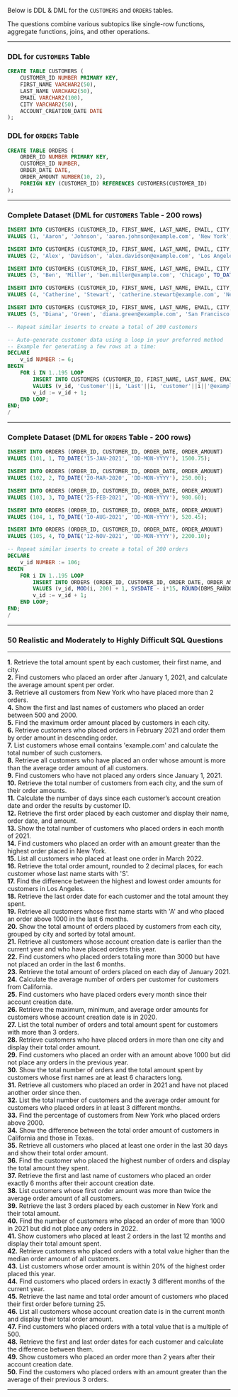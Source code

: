 Below is DDL & DML for the `CUSTOMERS` and `ORDERS` tables.  

The questions combine various subtopics like single-row functions, aggregate functions, joins, and other operations.

---

### **DDL for `CUSTOMERS` Table**

```sql
CREATE TABLE CUSTOMERS (
    CUSTOMER_ID NUMBER PRIMARY KEY,
    FIRST_NAME VARCHAR2(50),
    LAST_NAME VARCHAR2(50),
    EMAIL VARCHAR2(100),
    CITY VARCHAR2(50),
    ACCOUNT_CREATION_DATE DATE
);
```

### **DDL for `ORDERS` Table**

```sql
CREATE TABLE ORDERS (
    ORDER_ID NUMBER PRIMARY KEY,
    CUSTOMER_ID NUMBER,
    ORDER_DATE DATE,
    ORDER_AMOUNT NUMBER(10, 2),
    FOREIGN KEY (CUSTOMER_ID) REFERENCES CUSTOMERS(CUSTOMER_ID)
);
```

---

### **Complete Dataset (DML for `CUSTOMERS` Table - 200 rows)**

```sql
INSERT INTO CUSTOMERS (CUSTOMER_ID, FIRST_NAME, LAST_NAME, EMAIL, CITY, ACCOUNT_CREATION_DATE)
VALUES (1, 'Aaron', 'Johnson', 'aaron.johnson@example.com', 'New York', TO_DATE('12-JAN-2021', 'DD-MON-YYYY'));

INSERT INTO CUSTOMERS (CUSTOMER_ID, FIRST_NAME, LAST_NAME, EMAIL, CITY, ACCOUNT_CREATION_DATE)
VALUES (2, 'Alex', 'Davidson', 'alex.davidson@example.com', 'Los Angeles', TO_DATE('08-MAR-2020', 'DD-MON-YYYY'));

INSERT INTO CUSTOMERS (CUSTOMER_ID, FIRST_NAME, LAST_NAME, EMAIL, CITY, ACCOUNT_CREATION_DATE)
VALUES (3, 'Ben', 'Miller', 'ben.miller@example.com', 'Chicago', TO_DATE('01-FEB-2021', 'DD-MON-YYYY'));

INSERT INTO CUSTOMERS (CUSTOMER_ID, FIRST_NAME, LAST_NAME, EMAIL, CITY, ACCOUNT_CREATION_DATE)
VALUES (4, 'Catherine', 'Stewart', 'catherine.stewart@example.com', 'New York', TO_DATE('15-SEP-2021', 'DD-MON-YYYY'));

INSERT INTO CUSTOMERS (CUSTOMER_ID, FIRST_NAME, LAST_NAME, EMAIL, CITY, ACCOUNT_CREATION_DATE)
VALUES (5, 'Diana', 'Green', 'diana.green@example.com', 'San Francisco', TO_DATE('22-MAY-2022', 'DD-MON-YYYY'));

-- Repeat similar inserts to create a total of 200 customers

-- Auto-generate customer data using a loop in your preferred method
-- Example for generating a few rows at a time:
DECLARE
    v_id NUMBER := 6;
BEGIN
    FOR i IN 1..195 LOOP
        INSERT INTO CUSTOMERS (CUSTOMER_ID, FIRST_NAME, LAST_NAME, EMAIL, CITY, ACCOUNT_CREATION_DATE)
        VALUES (v_id, 'Customer'||i, 'Last'||i, 'customer'||i||'@example.com', 'City'||MOD(i, 5), SYSDATE - i*30);
        v_id := v_id + 1;
    END LOOP;
END;
/
```

---

### **Complete Dataset (DML for `ORDERS` Table - 200 rows)**

```sql
INSERT INTO ORDERS (ORDER_ID, CUSTOMER_ID, ORDER_DATE, ORDER_AMOUNT)
VALUES (101, 1, TO_DATE('15-JAN-2021', 'DD-MON-YYYY'), 1500.75);

INSERT INTO ORDERS (ORDER_ID, CUSTOMER_ID, ORDER_DATE, ORDER_AMOUNT)
VALUES (102, 2, TO_DATE('20-MAR-2020', 'DD-MON-YYYY'), 250.00);

INSERT INTO ORDERS (ORDER_ID, CUSTOMER_ID, ORDER_DATE, ORDER_AMOUNT)
VALUES (103, 3, TO_DATE('25-FEB-2021', 'DD-MON-YYYY'), 980.60);

INSERT INTO ORDERS (ORDER_ID, CUSTOMER_ID, ORDER_DATE, ORDER_AMOUNT)
VALUES (104, 1, TO_DATE('10-AUG-2021', 'DD-MON-YYYY'), 520.45);

INSERT INTO ORDERS (ORDER_ID, CUSTOMER_ID, ORDER_DATE, ORDER_AMOUNT)
VALUES (105, 4, TO_DATE('12-NOV-2021', 'DD-MON-YYYY'), 2200.10);

-- Repeat similar inserts to create a total of 200 orders
DECLARE
    v_id NUMBER := 106;
BEGIN
    FOR i IN 1..195 LOOP
        INSERT INTO ORDERS (ORDER_ID, CUSTOMER_ID, ORDER_DATE, ORDER_AMOUNT)
        VALUES (v_id, MOD(i, 200) + 1, SYSDATE - i*15, ROUND(DBMS_RANDOM.VALUE(100, 5000), 2));
        v_id := v_id + 1;
    END LOOP;
END;
/
```

---

### **50 Realistic and Moderately to Highly Difficult SQL Questions**

---

**1.** Retrieve the total amount spent by each customer, their first name, and city.  
**2.** Find customers who placed an order after January 1, 2021, and calculate the average amount spent per order.  
**3.** Retrieve all customers from New York who have placed more than 2 orders.  
**4.** Show the first and last names of customers who placed an order between 500 and 2000.  
**5.** Find the maximum order amount placed by customers in each city.  
**6.** Retrieve customers who placed orders in February 2021 and order them by order amount in descending order.  
**7.** List customers whose email contains 'example.com' and calculate the total number of such customers.  
**8.** Retrieve all customers who have placed an order whose amount is more than the average order amount of all customers.  
**9.** Find customers who have not placed any orders since January 1, 2021.  
**10.** Retrieve the total number of customers from each city, and the sum of their order amounts.  
**11.** Calculate the number of days since each customer’s account creation date and order the results by customer ID.  
**12.** Retrieve the first order placed by each customer and display their name, order date, and amount.  
**13.** Show the total number of customers who placed orders in each month of 2021.  
**14.** Find customers who placed an order with an amount greater than the highest order placed in New York.  
**15.** List all customers who placed at least one order in March 2022.  
**16.** Retrieve the total order amount, rounded to 2 decimal places, for each customer whose last name starts with 'S'.  
**17.** Find the difference between the highest and lowest order amounts for customers in Los Angeles.  
**18.** Retrieve the last order date for each customer and the total amount they spent.  
**19.** Retrieve all customers whose first name starts with 'A' and who placed an order above 1000 in the last 6 months.  
**20.** Show the total amount of orders placed by customers from each city, grouped by city and sorted by total amount.  
**21.** Retrieve all customers whose account creation date is earlier than the current year and who have placed orders this year.  
**22.** Find customers who placed orders totaling more than 3000 but have not placed an order in the last 6 months.  
**23.** Retrieve the total amount of orders placed on each day of January 2021.  
**24.** Calculate the average number of orders per customer for customers from California.  
**25.** Find customers who have placed orders every month since their account creation date.  
**26.** Retrieve the maximum, minimum, and average order amounts for customers whose account creation date is in 2020.  
**27.** List the total number of orders and total amount spent for customers with more than 3 orders.  
**28.** Retrieve customers who have placed orders in more than one city and display their total order amount.  
**29.** Find customers who placed an order with an amount above 1000 but did not place any orders in the previous year.  
**30.** Show the total number of orders and the total amount spent by customers whose first names are at least 6 characters long.  
**31.** Retrieve all customers who placed an order in 2021 and have not placed another order since then.  
**32.** List the total number of customers and the average order amount for customers who placed orders in at least 3 different months.  
**33.** Find the percentage of customers from New York who placed orders above 2000.  
**34.** Show the difference between the total order amount of customers in California and those in Texas.  
**35.** Retrieve all customers who placed at least one order in the last 30 days and show their total order amount.  
**36.** Find the customer who placed the highest number of orders and display the total amount they spent.  
**37.** Retrieve the first and last name of customers who placed an order exactly 6 months after their account creation date.  
**38.** List customers whose first order amount was more than twice the average order amount of all customers.  
**39.** Retrieve the last 3 orders placed by each customer in New York and their total amount.  
**40.** Find the number of customers who placed an order of more than 1000 in 2021 but did not place any orders in 2022.  
**41.** Show customers who placed at least 2 orders in the last 12 months and display their total amount spent.  
**42.** Retrieve customers who placed orders with a total value higher than the median order amount of all customers.  
**43.** List customers whose order amount is within 20% of the highest order placed this year.  
**44.** Find customers who placed orders in exactly 3 different months of the current year.  
**45.** Retrieve the last name and total order amount of customers who placed their first order before turning 25.  
**46.** List all customers whose account creation date is in the current month and display their total order amount.  
**47.** Find customers who placed orders with a total value that is a multiple of 500.  
**48.** Retrieve the first and last order dates for each customer and calculate the difference between them.  
**49.** Show customers who placed an order more than 2 years after their account creation date.  
**50.** Find the customers who placed orders with an amount greater than the average of their previous 3 orders.

---
